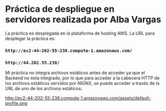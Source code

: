 # Práctica de despliegue en servidores realizada por Alba Vargas

La práctica es desplegada en la plataforma de hosting AWS. La URL para desplegar la práctica es: 

### `http://ec2-44-202-55-238.compute-1.amazonaws.com/`

### `http://44.202.55.238/`


Mi práctica no integra archivos estáticos antes de acceder ya que el Backend no esta integrado, por lo que para acceder a la cabecera HTTP de los archivos estáticos servidos por NIGNX, se puede acceder a través de la URL de uno de los archivos estáticos: 

http://ec2-44-202-55-238.compute-1.amazonaws.com/assets/default-profile.png
